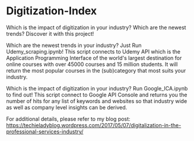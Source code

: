 # Digitization-Index
Which is the impact of digitization in your industry? Which are the newest trends? Discover it with this project!

Which are the newest trends in your industry? Just Run Udemy_scraping.ipynb!
This script connects to Udemy API which is the Application Programming Interface of the world's largest destination for online courses with over 45000 courses and 15 million students. It will return the most popular courses in the (sub)category that most suits your industry. 

Which is the impact of digitization in your industry? Run Google_ICA.ipynb to find out!
This script connect to Google API Console and returns you the number of hits for any list of keywords and websites so that industry wide as well as company level insights can be derived. 

For additional details, please refer to my blog post: https://techieladyblog.wordpress.com/2017/05/07/digitalization-in-the-professional-services-industry/
